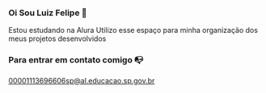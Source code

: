 ### Oi Sou Luiz Felipe 💜
Estou estudando na Alura
Utilizo esse espaço para minha organização dos meus projetos desenvolvidos
### Para entrar em contato comigo 📭

00001113696606sp@al.educacao.sp.gov.br

